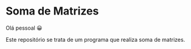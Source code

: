 # Soma de Matrizes

Olá pessoal 😀

Este repositório se trata de um programa que realiza soma de matrizes.
